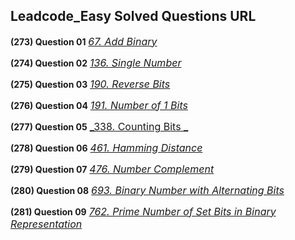 ## Leadcode_Easy Solved Questions URL

**(273) Question 01** <a href="https://leetcode.com/problems/add-binary/submissions/953862012/" target="_blank" style="font-size: 16px;dispaly:inline-block;">_67. Add Binary_</a> <br/>

**(274) Question 02** <a href="https://leetcode.com/problems/single-number/submissions/954035800/" target="_blank" style="font-size: 16px;dispaly:inline-block;">_136. Single Number_</a> <br/>

**(275) Question 03** <a href="https://leetcode.com/problems/reverse-bits/submissions/980669237/" target="_blank" style="font-size: 16px;dispaly:inline-block;">_190. Reverse Bits_</a> <br/>

**(276) Question 04** <a href="https://leetcode.com/problems/number-of-1-bits/submissions/954048309/" target="_blank" style="font-size: 16px;dispaly:inline-block;">_191. Number of 1 Bits_</a> <br/>

**(277) Question 05** <a href="https://leetcode.com/problems/counting-bits/submissions/981620789/" target="_blank" style="font-size: 16px;dispaly:inline-block;">_338. Counting Bits
_</a> <br/>

**(278) Question 06** <a href="https://leetcode.com/problems/hamming-distance/submissions/984478388/" target="_blank" style="font-size: 16px;dispaly:inline-block;">_461. Hamming Distance_</a> <br/>

**(279) Question 07** <a href="https://leetcode.com/problems/number-complement/submissions/984518872/" target="_blank" style="font-size: 16px;dispaly:inline-block;">_476. Number Complement_</a> <br/>

**(280) Question 08** <a href="https://leetcode.com/problems/binary-number-with-alternating-bits/submissions/984570934/" target="_blank" style="font-size: 16px;dispaly:inline-block;">_693. Binary Number with Alternating Bits_</a> <br/>

**(281) Question 09** <a href="https://leetcode.com/problems/prime-number-of-set-bits-in-binary-representation/submissions/984628681/" target="_blank" style="font-size: 16px;dispaly:inline-block;">_762. Prime Number of Set Bits in Binary Representation_</a> <br/>
